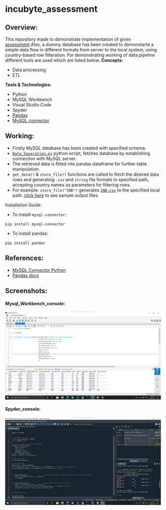 # incubyte_assessment

## Overview:
This repository made to demonstrate implementation of given [assessment](https://github.com/kaus988/incubyte_assessment/blob/main/Data%20Engineer%20Assignment%20-%20C-DAC.pdf).Also, a dummy database has been created to demonstarte a simple data flow in different formats from server to the local system, using country-based row filteration. For demonstrating working of data pipeline different tools are used which are listed below.
**Concepts:**
- Data processing
- ETL

**Tools & Technologies:**
- Python 
- MySQL Workbench
- Visual Studio Code
- Spyder
- [Pandas](https://pandas.pydata.org/docs/)
- [MySQL connector](https://dev.mysql.com/doc/connector-python/en/connector-python-introduction.html)

## Working:
- Firstly MySQL database has been created with specified schema.
- [```Data_Separation.py```](https://github.com/kaus988/incubyte_assessment/blob/main/programs/Data_Separation.py) python script, fetches database by establishing connection with MySQL server.
- The retrieved data is fitted into pandas dataframe for further table manipulation.
- ```get_data()``` & ```store_file()``` functions are called to fetch the desired data rows and generating ```.csv``` and ```string``` file formats to specified path, accepting country names as parameters for filtering rows. 
- For example: ```store_file("IND")``` generates [```IND.csv```](https://github.com/kaus988/incubyte_assessment/blob/main/outputs/IND.csv) to the specified local path. [click here](https://github.com/kaus988/incubyte_assessment/tree/main/outputs) to see sample output files.

Installation Guide:
- To install ```mysql.connector```:
```
pip install mysql.connector
```
- To install pandas:
```
pip install pandas
```
## References:
- [MySQL Connector Python](https://dev.mysql.com/doc/connector-python/en/connector-python-introduction.html)
- [Pandas docs](https://pandas.pydata.org/docs/)

## Screenshots:

#### Mysql_Workbench_console:
![alt tag](https://github.com/kaus988/incubyte_assessment/blob/main/Screenshots/Mysql_Workbench_Screenshot%202021-10-16%20163902.png)

#### Spyder_console:
![alt tag](https://github.com/kaus988/incubyte_assessment/blob/main/Screenshots/Spyder_Screenshot%202021-10-16%20163759.png)





  
